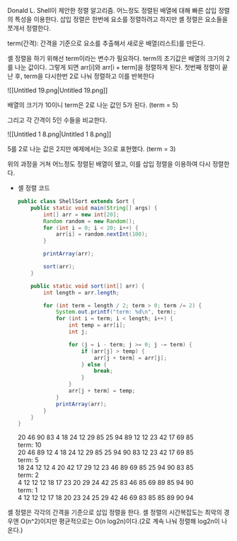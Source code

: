 Donald L. Shell이 제안한 정렬 알고리즘. 어느정도 정렬된 배열에 대해 빠른 삽입 정렬의 특성을 이용한다. 삽입 정렬은 한번에 요소를 정렬하려고 하지만 셸 정렬은 요소들을 쪼개서 정렬한다.

term(간격): 간격을 기준으로 요소를 추출해서 새로운 배열(리스트)를 만든다.

  

셸 정렬을 하기 위해선 term이라는 변수가 필요하다. term의 초기값은 배열의 크기의 2를 나눈 값이다. 그렇게 되면 arr[i]와 arr[i + term]을 정렬하게 된다. 첫번째 정렬이 끝난 후, term을 다시한번 2로 나눠 정렬하고 이를 반복한다

  

![[Untitled 19.png|Untitled 19.png]]

  

배열의 크기가 10이니 term은 2로 나눈 값인 5가 된다. (term = 5)

그리고 각 간격이 5인 수들을 비교한다.

  

![[Untitled 1 8.png|Untitled 1 8.png]]

  

5를 2로 나눈 값은 2지만 예제에서는 3으로 표현했다. (term = 3)

  

위의 과정을 거쳐 어느정도 정렬된 배열이 됐고, 이를 삽입 정렬을 이용하여 다시 정렬한다.

  

- 셸 정렬 코드
    
    ```Java
    public class ShellSort extends Sort {
        public static void main(String[] args) {
            int[] arr = new int[20];
            Random random = new Random();
            for (int i = 0; i < 20; i++) {
                arr[i] = random.nextInt(100);
            }
    
            printArray(arr);
    
            sort(arr);
        }
    
        public static void sort(int[] arr) {
            int length = arr.length;
    
            for (int term = length / 2; term > 0; term /= 2) {
                System.out.printf("term: %d\n", term);
                for (int i = term; i < length; i++) {
                    int temp = arr[i];
                    int j;
    
                    for (j = i - term; j >= 0; j -= term) {
                        if (arr[j] > temp) {
                            arr[j + term] = arr[j];
                        } else {
                            break;
                        }
                    }
                    arr[j + term] = temp;
                }
                printArray(arr);
            }
        }
    }
    ```
    
    20 46 90 83 4 18 24 12 29 85 25 94 89 12 12 23 42 17 69 85  
    term: 10  
    20 46 89 12 4 18 24 12 29 85 25 94 90 83 12 23 42 17 69 85  
    term: 5  
    18 24 12 12 4 20 42 17 29 12 23 46 89 69 85 25 94 90 83 85  
    term: 2  
    4 12 12 12 18 17 23 20 29 24 42 25 83 46 85 69 89 85 94 90  
    term: 1  
    4 12 12 12 17 18 20 23 24 25 29 42 46 69 83 85 85 89 90 94  
    

  

셸 정렬은 각각의 간격을 기준으로 삽입 정렬을 한다. 셸 정렬의 시간복잡도는 최악의 경우엔 O(n^2)이지만 평균적으로는 O(n log2n)이다.(2로 계속 나눠 정렬해 log2n이 나온다.)